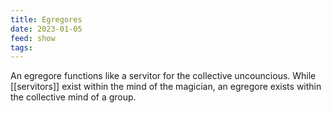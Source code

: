 ```yaml
---
title: Egregores
date: 2023-01-05
feed: show
tags:
---
```

An egregore functions like a servitor for the collective uncouncious. While [[servitors]] exist within the mind of the magician, an egregore exists within the collective mind of a group.
